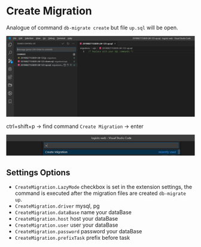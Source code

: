 # Create Migration

Analogue of command `db-migrate create` but file `up.sql` will be open.

![Image alt](https://github.com/ArtyomSleepNeeded/vscode-create-migration/raw/master/img/Screenshot_1.png)

ctrl+shift+p -> find command `Create Migration` -> enter

![Image alt](https://github.com/ArtyomSleepNeeded/vscode-create-migration/raw/master/img/Screenshot_2.png)

## Settings Options

- `CreateMigration.LazyMode` checkbox is set in the extension settings, the command is executed after the migration files are created `db-migrate up`.
- `CreateMigration.driver` mysql, pg
- `CreateMigration.dataBase` name your dataBase
- `CreateMigration.host` host your dataBase
- `CreateMigration.user` user your dataBase
- `CreateMigration.password` password your dataBase
- `CreateMigration.prefixTask` prefix before task
